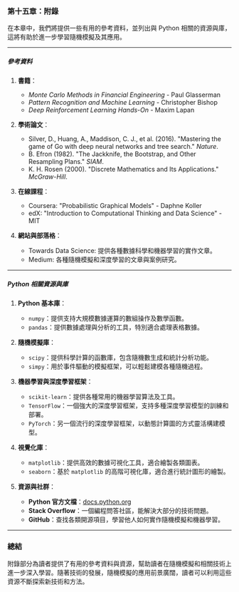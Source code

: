 ### 第十五章：附錄

在本章中，我們將提供一些有用的參考資料，並列出與 Python 相關的資源與庫，這將有助於進一步學習隨機模擬及其應用。

---

##### 參考資料

1. **書籍**：
   - *Monte Carlo Methods in Financial Engineering* - Paul Glasserman
   - *Pattern Recognition and Machine Learning* - Christopher Bishop
   - *Deep Reinforcement Learning Hands-On* - Maxim Lapan

2. **學術論文**：
   - Silver, D., Huang, A., Maddison, C. J., et al. (2016). "Mastering the game of Go with deep neural networks and tree search." *Nature*.
   - B. Efron (1982). "The Jackknife, the Bootstrap, and Other Resampling Plans." *SIAM*.
   - K. H. Rosen (2000). "Discrete Mathematics and Its Applications." *McGraw-Hill*.

3. **在線課程**：
   - Coursera: "Probabilistic Graphical Models" - Daphne Koller
   - edX: "Introduction to Computational Thinking and Data Science" - MIT

4. **網站與部落格**：
   - Towards Data Science: 提供各種數據科學和機器學習的實作文章。
   - Medium: 各種隨機模擬和深度學習的文章與案例研究。

---

##### Python 相關資源與庫

1. **Python 基本庫**：
   - `numpy`：提供支持大規模數據運算的數組操作及數學函數。
   - `pandas`：提供數據處理與分析的工具，特別適合處理表格數據。

2. **隨機模擬庫**：
   - `scipy`：提供科學計算的函數庫，包含隨機數生成和統計分析功能。
   - `simpy`：用於事件驅動的模擬框架，可以輕鬆建模各種隨機過程。

3. **機器學習與深度學習框架**：
   - `scikit-learn`：提供各種常用的機器學習算法及工具。
   - `TensorFlow`：一個強大的深度學習框架，支持多種深度學習模型的訓練和部署。
   - `PyTorch`：另一個流行的深度學習框架，以動態計算圖的方式靈活構建模型。

4. **視覺化庫**：
   - `matplotlib`：提供高效的數據可視化工具，適合繪製各類圖表。
   - `seaborn`：基於 `matplotlib` 的高階可視化庫，適合進行統計圖形的繪製。

5. **資源與社群**：
   - **Python 官方文檔**：[docs.python.org](https://docs.python.org/)
   - **Stack Overflow**：一個編程問答社區，能解決大部分的技術問題。
   - **GitHub**：查找各類開源項目，學習他人如何實作隨機模擬和機器學習。

---

### 總結

附錄部分為讀者提供了有用的參考資料與資源，幫助讀者在隨機模擬和相關技術上進一步深入學習。隨著技術的發展，隨機模擬的應用前景廣闊，讀者可以利用這些資源不斷探索新技術和方法。